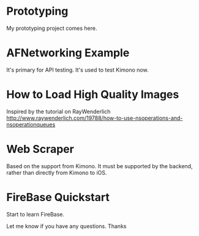 Prototyping
===========

My prototyping project comes here.


AFNetworking Example
=========
It's primary for API testing. It's used to test Kimono now.


How to Load High Quality Images
===========
Inspired by the tutorial on RayWenderlich
http://www.raywenderlich.com/19788/how-to-use-nsoperations-and-nsoperationqueues


Web Scraper
===========
Based on the support from Kimono. It must be supported by the backend, rather than directly from Kimono to iOS.


FireBase Quickstart
===========
Start to learn FireBase.


Let me know if you have any questions. Thanks
